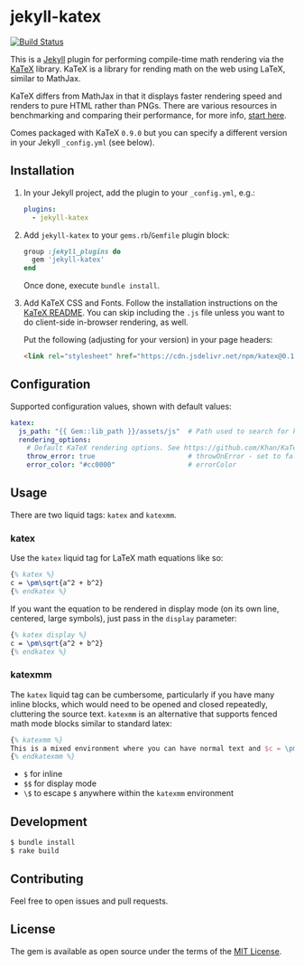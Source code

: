 # jekyll-katex

[![Build Status](https://travis-ci.com/linjer/jekyll-katex.svg?branch=master)](https://travis-ci.com/linjer/jekyll-katex)

This is a [Jekyll](http://jekyllrb.com) plugin for performing compile-time math rendering via the [KaTeX](https://github.com/Khan/KaTeX) library.
KaTeX is a library for rending math on the web using LaTeX, similar to MathJax.

KaTeX differs from MathJax in that it displays faster rendering speed and renders to pure HTML rather than PNGs.
There are various resources in benchmarking and comparing their performance, for more info, [start here](https://khan.github.io/KaTeX/).

Comes packaged with KaTeX `0.9.0` but you can specify a different version in your Jekyll `_config.yml` (see below).

## Installation


1. In your Jekyll project, add the plugin to your `_config.yml`, e.g.:

    ```yaml
    plugins:
      - jekyll-katex
    ```

2. Add `jekyll-katex` to your `gems.rb`/`Gemfile` plugin block:

    ```ruby
    group :jekyll_plugins do
      gem 'jekyll-katex'
    end
    ```

    Once done, execute `bundle install`.

3. Add KaTeX CSS and Fonts. Follow the installation instructions on the [KaTeX README](https://github.com/Khan/KaTeX).
    You can skip including the `.js` file unless you want to do client-side in-browser rendering, as well.

    Put the following (adjusting for your version) in your page headers:

    ```html
    <link rel="stylesheet" href="https://cdn.jsdelivr.net/npm/katex@0.10.0-rc.1/dist/katex.min.css" integrity="sha384-D+9gmBxUQogRLqvARvNLmA9hS2x//eK1FhVb9PiU86gmcrBrJAQT8okdJ4LMp2uv" crossorigin="anonymous">
    ```

## Configuration

Supported configuration values, shown with default values:

```yml
katex:
  js_path: "{{ Gem::lib_path }}/assets/js"  # Path used to search for katex.min.js
  rendering_options:
    # Default KaTeX rendering options. See https://github.com/Khan/KaTeX#rendering-options
    throw_error: true                       # throwOnError - set to false if you want rendering to output error as text rather than a build error
    error_color: "#cc0000"                  # errorColor
```

## Usage

There are two liquid tags: `katex` and `katexmm`.

### katex

Use the `katex` liquid tag for LaTeX math equations like so:

```latex
{% katex %}
c = \pm\sqrt{a^2 + b^2}
{% endkatex %}
```

If you want the equation to be rendered in display mode (on its own line, centered, large symbols), just pass in the `display` parameter:

```latex
{% katex display %}
c = \pm\sqrt{a^2 + b^2}
{% endkatex %}
```

### katexmm

The `katex` liquid tag can be cumbersome, particularly if you have many inline blocks, which would need to be opened
and closed repeatedly, cluttering the source text. `katexmm` is an alternative that supports fenced math mode blocks
similar to standard latex:

```latex
{% katexmm %}
This is a mixed environment where you can have normal text and $c = \pm\sqrt{a^2 + b^2}$ fenced math. \$!
{% endkatexmm %}
```

* `$` for inline
* `$$` for display mode
* `\$` to escape `$` anywhere within the `katexmm` environment

## Development

```bash
$ bundle install
$ rake build
```

## Contributing

Feel free to open issues and pull requests.

## License

The gem is available as open source under the terms of the [MIT License](http://opensource.org/licenses/MIT).
